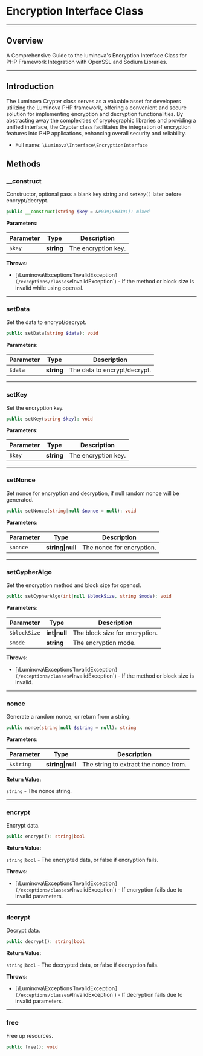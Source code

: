 # Encryption Interface Class

***

## Overview

A Comprehensive Guide to the luminova&#039;s Encryption Interface Class for PHP Framework Integration with OpenSSL and Sodium Libraries.

***

## Introduction

The Luminova Crypter class serves as a valuable asset for developers utilizing the Luminova PHP framework, offering a convenient and secure solution for implementing encryption and decryption functionalities. By abstracting away the complexities of cryptographic libraries and providing a unified interface, the Crypter class facilitates the integration of encryption features into PHP applications, enhancing overall security and reliability.


* Full name: `\Luminova\Interface\EncryptionInterface`


## Methods


### __construct

Constructor, optional pass a blank key string and `setKey()` later before encrypt/decrypt.

```php
public __construct(string $key = &#039;&#039;): mixed
```

**Parameters:**

| Parameter | Type | Description |
|-----------|------|-------------|
| `$key` | **string** | The encryption key. |


**Throws:**

- [\Luminova\Exceptions\`InvalidException`](/exceptions/classes#`InvalidException`) - If the method or block size is invalid while using openssl.


***



### setData

Set the data to encrypt/decrypt.

```php
public setData(string $data): void
```

**Parameters:**

| Parameter | Type | Description |
|-----------|------|-------------|
| `$data` | **string** | The data to encrypt/decrypt. |


***



### setKey

Set the encryption key.

```php
public setKey(string $key): void
```

**Parameters:**

| Parameter | Type | Description |
|-----------|------|-------------|
| `$key` | **string** | The encryption key. |


***


### setNonce

Set nonce for encryption and decryption, if null random nonce will be generated.

```php
public setNonce(string|null $nonce = null): void
```

**Parameters:**

| Parameter | Type | Description |
|-----------|------|-------------|
| `$nonce` | **string&#124;null** | The nonce for encryption. |



***


### setCypherAlgo

Set the encryption method and block size for openssl.

```php
public setCypherAlgo(int|null $blockSize, string $mode): void
```

**Parameters:**

| Parameter | Type | Description |
|-----------|------|-------------|
| `$blockSize` | **int&#124;null** | The block size for encryption. |
| `$mode` | **string** | The encryption mode. |

**Throws:**

- [\Luminova\Exceptions\`InvalidException`](/exceptions/classes#`InvalidException`) - If the method or block size is invalid.



***


### nonce

Generate a random nonce, or return from a string.

```php
public nonce(string|null $string = null): string
```

**Parameters:**

| Parameter | Type | Description |
|-----------|------|-------------|
| `$string` | **string&#124;null** | The string to extract the nonce from. |


**Return Value:** 

`string` -  The nonce string.



***


### encrypt

Encrypt data.

```php
public encrypt(): string|bool
```

**Return Value:** 

`string|bool` -  The encrypted data, or false if encryption fails.


**Throws:**

- [\Luminova\Exceptions\`InvalidException`](/exceptions/classes#`InvalidException`) - If encryption fails due to invalid parameters.



***


### decrypt

Decrypt data.

```php
public decrypt(): string|bool
```

**Return Value:** 

`string|bool` -  The decrypted data, or false if decryption fails.



**Throws:**

- [\Luminova\Exceptions\`InvalidException`](/exceptions/classes#`InvalidException`) - If decryption fails due to invalid parameters.



***



### free

Free up resources.

```php
public free(): void
```